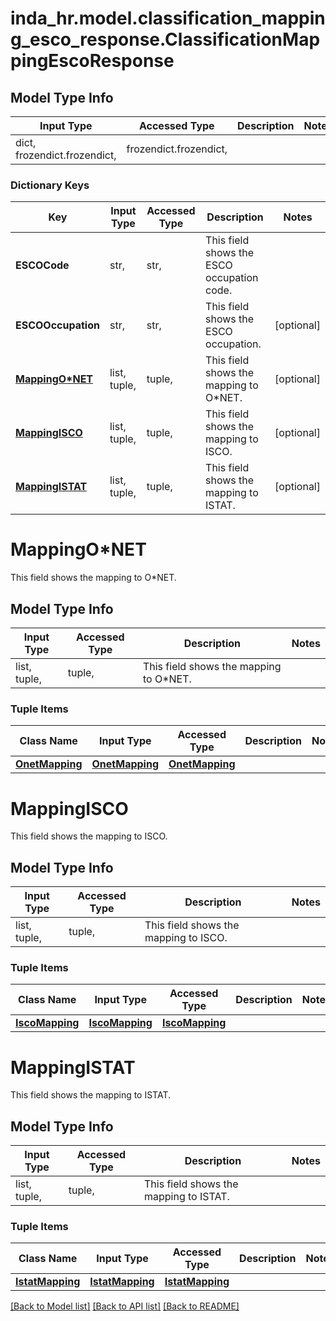 # inda_hr.model.classification_mapping_esco_response.ClassificationMappingEscoResponse

## Model Type Info
Input Type | Accessed Type | Description | Notes
------------ | ------------- | ------------- | -------------
dict, frozendict.frozendict,  | frozendict.frozendict,  |  | 

### Dictionary Keys
Key | Input Type | Accessed Type | Description | Notes
------------ | ------------- | ------------- | ------------- | -------------
**ESCOCode** | str,  | str,  | This field shows the ESCO occupation code. | 
**ESCOOccupation** | str,  | str,  | This field shows the ESCO occupation. | [optional] 
**[MappingO*NET](#MappingO*NET)** | list, tuple,  | tuple,  | This field shows the mapping to O*NET. | [optional] 
**[MappingISCO](#MappingISCO)** | list, tuple,  | tuple,  | This field shows the mapping to ISCO. | [optional] 
**[MappingISTAT](#MappingISTAT)** | list, tuple,  | tuple,  | This field shows the mapping to ISTAT. | [optional] 

# MappingO*NET

This field shows the mapping to O*NET.

## Model Type Info
Input Type | Accessed Type | Description | Notes
------------ | ------------- | ------------- | -------------
list, tuple,  | tuple,  | This field shows the mapping to O*NET. | 

### Tuple Items
Class Name | Input Type | Accessed Type | Description | Notes
------------- | ------------- | ------------- | ------------- | -------------
[**OnetMapping**](OnetMapping.md) | [**OnetMapping**](OnetMapping.md) | [**OnetMapping**](OnetMapping.md) |  | 

# MappingISCO

This field shows the mapping to ISCO.

## Model Type Info
Input Type | Accessed Type | Description | Notes
------------ | ------------- | ------------- | -------------
list, tuple,  | tuple,  | This field shows the mapping to ISCO. | 

### Tuple Items
Class Name | Input Type | Accessed Type | Description | Notes
------------- | ------------- | ------------- | ------------- | -------------
[**IscoMapping**](IscoMapping.md) | [**IscoMapping**](IscoMapping.md) | [**IscoMapping**](IscoMapping.md) |  | 

# MappingISTAT

This field shows the mapping to ISTAT.

## Model Type Info
Input Type | Accessed Type | Description | Notes
------------ | ------------- | ------------- | -------------
list, tuple,  | tuple,  | This field shows the mapping to ISTAT. | 

### Tuple Items
Class Name | Input Type | Accessed Type | Description | Notes
------------- | ------------- | ------------- | ------------- | -------------
[**IstatMapping**](IstatMapping.md) | [**IstatMapping**](IstatMapping.md) | [**IstatMapping**](IstatMapping.md) |  | 

[[Back to Model list]](../../README.md#documentation-for-models) [[Back to API list]](../../README.md#documentation-for-api-endpoints) [[Back to README]](../../README.md)

